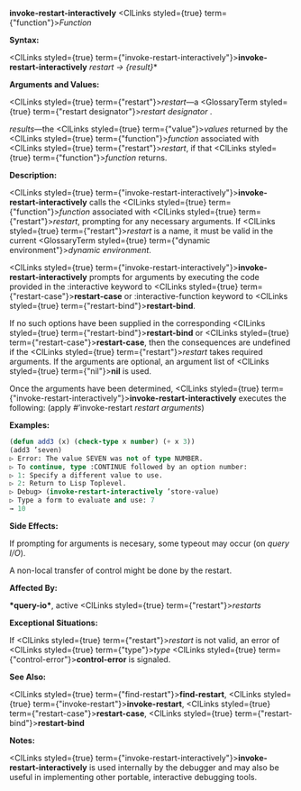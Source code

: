 **invoke-restart-interactively** <ClLinks styled={true} term={"function"}><i>Function</i></ClLinks> 



**Syntax:** 



<ClLinks styled={true} term={"invoke-restart-interactively"}><b>invoke-restart-interactively</b></ClLinks> *restart → \{result\}*\* 



**Arguments and Values:** 



<ClLinks styled={true} term={"restart"}><i>restart</i></ClLinks>—a <GlossaryTerm styled={true} term={"restart designator"}><i>restart designator</i></GlossaryTerm> . 



*results*—the <ClLinks styled={true} term={"value"}><i>values</i></ClLinks> returned by the <ClLinks styled={true} term={"function"}><i>function</i></ClLinks> associated with <ClLinks styled={true} term={"restart"}><i>restart</i></ClLinks>, if that <ClLinks styled={true} term={"function"}><i>function</i></ClLinks> returns. 



**Description:** 



<ClLinks styled={true} term={"invoke-restart-interactively"}><b>invoke-restart-interactively</b></ClLinks> calls the <ClLinks styled={true} term={"function"}><i>function</i></ClLinks> associated with <ClLinks styled={true} term={"restart"}><i>restart</i></ClLinks>, prompting for any necessary arguments. If <ClLinks styled={true} term={"restart"}><i>restart</i></ClLinks> is a name, it must be valid in the current <GlossaryTerm styled={true} term={"dynamic environment"}><i>dynamic environment</i></GlossaryTerm>. 



<ClLinks styled={true} term={"invoke-restart-interactively"}><b>invoke-restart-interactively</b></ClLinks> prompts for arguments by executing the code provided in the :interactive keyword to <ClLinks styled={true} term={"restart-case"}><b>restart-case</b></ClLinks> or :interactive-function keyword to <ClLinks styled={true} term={"restart-bind"}><b>restart-bind</b></ClLinks>. 



If no such options have been supplied in the corresponding <ClLinks styled={true} term={"restart-bind"}><b>restart-bind</b></ClLinks> or <ClLinks styled={true} term={"restart-case"}><b>restart-case</b></ClLinks>, then the consequences are undefined if the <ClLinks styled={true} term={"restart"}><i>restart</i></ClLinks> takes required arguments. If the arguments are optional, an argument list of <ClLinks styled={true} term={"nil"}><b>nil</b></ClLinks> is used. 



Once the arguments have been determined, <ClLinks styled={true} term={"invoke-restart-interactively"}><b>invoke-restart-interactively</b></ClLinks> executes the following: (apply #’invoke-restart *restart arguments*) 



**Examples:**
```lisp
(defun add3 (x) (check-type x number) (+ x 3)) 
(add3 ’seven) 
▷ Error: The value SEVEN was not of type NUMBER. 
▷ To continue, type :CONTINUE followed by an option number: 
▷ 1: Specify a different value to use. 
▷ 2: Return to Lisp Toplevel. 
▷ Debug> (invoke-restart-interactively ’store-value) 
▷ Type a form to evaluate and use: 7 
→ 10 
```
**Side Effects:** 



If prompting for arguments is necesary, some typeout may occur (on *query I/O*). 



A non-local transfer of control might be done by the restart. 



**Affected By:** 



**\*query-io\***, active <ClLinks styled={true} term={"restart"}><i>restarts</i></ClLinks> 







 



 



**Exceptional Situations:** 



If <ClLinks styled={true} term={"restart"}><i>restart</i></ClLinks> is not valid, an error of <ClLinks styled={true} term={"type"}><i>type</i></ClLinks> <ClLinks styled={true} term={"control-error"}><b>control-error</b></ClLinks> is signaled. 



**See Also:** 



<ClLinks styled={true} term={"find-restart"}><b>find-restart</b></ClLinks>, <ClLinks styled={true} term={"invoke-restart"}><b>invoke-restart</b></ClLinks>, <ClLinks styled={true} term={"restart-case"}><b>restart-case</b></ClLinks>, <ClLinks styled={true} term={"restart-bind"}><b>restart-bind</b></ClLinks> 



**Notes:** 



<ClLinks styled={true} term={"invoke-restart-interactively"}><b>invoke-restart-interactively</b></ClLinks> is used internally by the debugger and may also be useful in implementing other portable, interactive debugging tools. 



